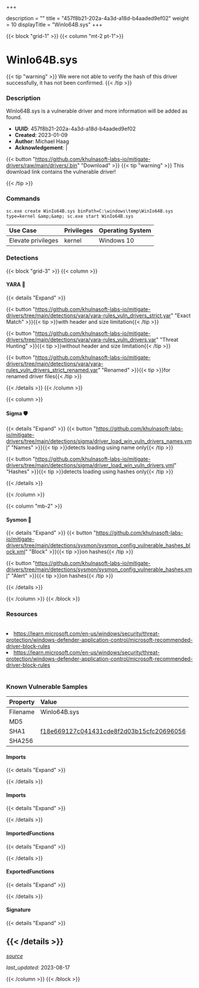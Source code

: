 +++

description = ""
title = "457f8b21-202a-4a3d-a18d-b4aaded9ef02"
weight = 10
displayTitle = "WinIo64B.sys"
+++


{{< block "grid-1" >}}
{{< column "mt-2 pt-1">}}


# WinIo64B.sys


{{< tip "warning" >}}
We were not able to verify the hash of this driver successfully, it has not been confirmed.
{{< /tip >}}


### Description

WinIo64B.sys is a vulnerable driver and more information will be added as found.
- **UUID**: 457f8b21-202a-4a3d-a18d-b4aaded9ef02
- **Created**: 2023-01-09
- **Author**: Michael Haag
- **Acknowledgement**:  | [](https://twitter.com/)

{{< button "https://github.com/khulnasoft-labs-io/mitigate-drivers/raw/main/drivers/.bin" "Download" >}}
{{< tip "warning" >}}
This download link contains the vulnerable driver!

{{< /tip >}}

### Commands

```
sc.exe create WinIo64B.sys binPath=C:\windows\temp\WinIo64B.sys type=kernel &amp;&amp; sc.exe start WinIo64B.sys
```


| Use Case | Privileges | Operating System | 
|:---- | ---- | ---- |
| Elevate privileges | kernel | Windows 10 |



### Detections


{{< block "grid-3" >}}
{{< column >}}
#### YARA 🏹
{{< details "Expand" >}}

{{< button "https://github.com/khulnasoft-labs-io/mitigate-drivers/tree/main/detections/yara/yara-rules_vuln_drivers_strict.yar" "Exact Match" >}}{{< tip >}}with header and size limitation{{< /tip >}} 

{{< button "https://github.com/khulnasoft-labs-io/mitigate-drivers/tree/main/detections/yara/yara-rules_vuln_drivers.yar" "Threat Hunting" >}}{{< tip >}}without header and size limitation{{< /tip >}} 

{{< button "https://github.com/khulnasoft-labs-io/mitigate-drivers/tree/main/detections/yara/yara-rules_vuln_drivers_strict_renamed.yar" "Renamed" >}}{{< tip >}}for renamed driver files{{< /tip >}} 


{{< /details >}}
{{< /column >}}



{{< column >}}

#### Sigma 🛡️
{{< details "Expand" >}}
{{< button "https://github.com/khulnasoft-labs-io/mitigate-drivers/tree/main/detections/sigma/driver_load_win_vuln_drivers_names.yml" "Names" >}}{{< tip >}}detects loading using name only{{< /tip >}} 


{{< button "https://github.com/khulnasoft-labs-io/mitigate-drivers/tree/main/detections/sigma/driver_load_win_vuln_drivers.yml" "Hashes" >}}{{< tip >}}detects loading using hashes only{{< /tip >}} 

{{< /details >}}

{{< /column >}}


{{< column "mb-2" >}}

#### Sysmon 🔎
{{< details "Expand" >}}
{{< button "https://github.com/khulnasoft-labs-io/mitigate-drivers/tree/main/detections/sysmon/sysmon_config_vulnerable_hashes_block.xml" "Block" >}}{{< tip >}}on hashes{{< /tip >}} 

{{< button "https://github.com/khulnasoft-labs-io/mitigate-drivers/tree/main/detections/sysmon/sysmon_config_vulnerable_hashes.xml" "Alert" >}}{{< tip >}}on hashes{{< /tip >}} 

{{< /details >}}

{{< /column >}}
{{< /block >}}


### Resources
<br>
<li><a href=" https://learn.microsoft.com/en-us/windows/security/threat-protection/windows-defender-application-control/microsoft-recommended-driver-block-rules"> https://learn.microsoft.com/en-us/windows/security/threat-protection/windows-defender-application-control/microsoft-recommended-driver-block-rules</a></li>
<li><a href="https://learn.microsoft.com/en-us/windows/security/threat-protection/windows-defender-application-control/microsoft-recommended-driver-block-rules">https://learn.microsoft.com/en-us/windows/security/threat-protection/windows-defender-application-control/microsoft-recommended-driver-block-rules</a></li>
<br>


### Known Vulnerable Samples

| Property           | Value |
|:-------------------|:------|
| Filename           | WinIo64B.sys |
| MD5                | [](https://www.virustotal.com/gui/file/) |
| SHA1               | [f18e669127c041431cde8f2d03b15cfc20696056](https://www.virustotal.com/gui/file/f18e669127c041431cde8f2d03b15cfc20696056) |
| SHA256             | [](https://www.virustotal.com/gui/file/) |


#### Imports
{{< details "Expand" >}}

{{< /details >}}
#### Imports
{{< details "Expand" >}}

{{< /details >}}
#### ImportedFunctions
{{< details "Expand" >}}

{{< /details >}}
#### ExportedFunctions
{{< details "Expand" >}}

{{< /details >}}

#### Signature
{{< details "Expand" >}}

{{< /details >}}
-----



[*source*](https://github.com/khulnasoft-labs-io/mitigate-drivers/tree/main/yaml/457f8b21-202a-4a3d-a18d-b4aaded9ef02.yaml)

*last_updated:* 2023-08-17








{{< /column >}}
{{< /block >}}
